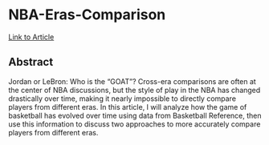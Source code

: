 # NBA-Eras-Comparison

[Link to Article](https://www.bruinsportsanalytics.com/post/nba-era-comparisons)

## Abstract
Jordan or LeBron: Who is the “GOAT”? Cross-era comparisons are often at the center of NBA discussions, but the style of play in the NBA has changed drastically over time, making it nearly impossible to directly compare players from different eras. In this article, I will analyze how the game of basketball has evolved over time using data from Basketball Reference, then use this information to discuss two approaches to more accurately compare players from different eras.


